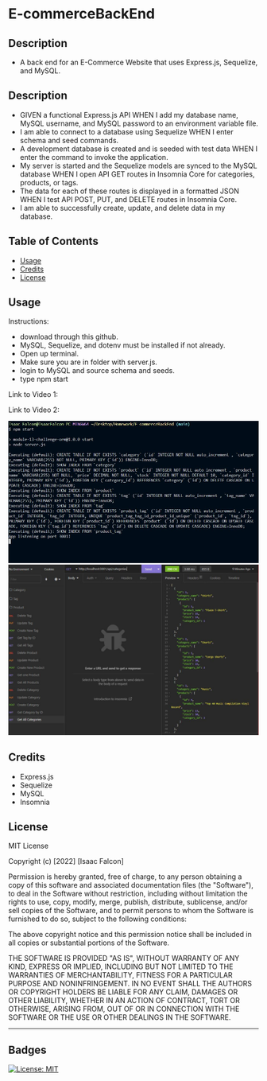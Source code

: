 # E-commerceBackEnd

## Description

- A back end for an E-Commerce Website that uses Express.js, Sequelize, and MySQL.

## Description
- GIVEN a functional Express.js API WHEN I add my database name, MySQL username, and MySQL password to an environment variable file.
- I am able to connect to a database using Sequelize WHEN I enter schema and seed commands.
- A development database is created and is seeded with test data WHEN I enter the command to invoke the application.
- My server is started and the Sequelize models are synced to the MySQL database WHEN I open API GET routes in Insomnia Core for categories, products, or tags.
- The data for each of these routes is displayed in a formatted JSON WHEN I test API POST, PUT, and DELETE routes in Insomnia Core.
- I am able to successfully create, update, and delete data in my database.

## Table of Contents

- [Usage](#usage)
- [Credits](#credits)
- [License](#license)

## Usage

Instructions:
- download through this github.
- MySQL, Sequelize, and dotenv must be installed if not already.
- Open up terminal.
- Make sure you are in folder with server.js.
- login to MySQL and source schema and seeds.
- type npm start

Link to Video 1:

Link to Video 2:

![alt Website Screenshot](./assets/images/npmstartserver.JPG)
![alt Website Screenshot](./assets/images/Insomniascreenshot.JPG)

## Credits

- Express.js
- Sequelize
- MySQL
- Insomnia

## License

MIT License

Copyright (c) [2022] [Isaac Falcon]

Permission is hereby granted, free of charge, to any person obtaining a copy
of this software and associated documentation files (the "Software"), to deal
in the Software without restriction, including without limitation the rights
to use, copy, modify, merge, publish, distribute, sublicense, and/or sell
copies of the Software, and to permit persons to whom the Software is
furnished to do so, subject to the following conditions:

The above copyright notice and this permission notice shall be included in all
copies or substantial portions of the Software.

THE SOFTWARE IS PROVIDED "AS IS", WITHOUT WARRANTY OF ANY KIND, EXPRESS OR
IMPLIED, INCLUDING BUT NOT LIMITED TO THE WARRANTIES OF MERCHANTABILITY,
FITNESS FOR A PARTICULAR PURPOSE AND NONINFRINGEMENT. IN NO EVENT SHALL THE
AUTHORS OR COPYRIGHT HOLDERS BE LIABLE FOR ANY CLAIM, DAMAGES OR OTHER
LIABILITY, WHETHER IN AN ACTION OF CONTRACT, TORT OR OTHERWISE, ARISING FROM,
OUT OF OR IN CONNECTION WITH THE SOFTWARE OR THE USE OR OTHER DEALINGS IN THE
SOFTWARE.

---

## Badges

[![License: MIT](https://img.shields.io/badge/License-MIT-yellow.svg)](https://opensource.org/licenses/MIT)